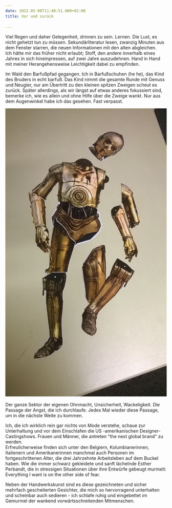 ```yaml
---
date: 2022-05-08T11:40:51.000+02:00
title: Vor und zurück

---
```

Viel Regen und daher Gelegenheit, drinnen zu sein. Lernen. Die Lust, es nicht gehetzt tun zu müssen. Sekundärliteratur lesen, zwanzig Minuten aus dem Fenster starren, die neuen Informationen mit den alten abgleichen.  
Ich hätte mir das früher nicht erlaubt; Stoff, den andere innerhalb eines Jahres in sich hineinpressen, auf zwei Jahre auszudehnen. Hand in Hand mit meiner Herangehensweise Leichtigkeit dabei zu empfinden.

Im Wald den Barfußpfad gegangen. Ich in Barfußschuhen (he he), das Kind des Bruders in echt barfuß. Das Kind nimmt die gesamte Runde mit Genuss und Neugier, nur am Übertritt zu den kleinen spitzen Zweigen scheut es zurück. Später allerdings, als wir längst auf etwas anderes fokussiert sind, bemerke ich, wie es allein und ohne Hilfe  über die Zweige wankt. Nur aus dem Augenwinkel habe ich das gesehen. Fast verpasst.

![](/uploads/teile.jpg)

Der ganze Sektor der eigenen Ohnmacht, Unsicherheit, Wackeligkeit. Die Passage der Angst, die ich durchlaufe. Jedes Mal wieder diese Passage, um in die nächste Weite zu kommen.

Ich, die ich wirklich rein gar nichts von Mode verstehe, schaue zur Unterhaltung und vor dem Einschlafen die US -amerikanischen Designer-Castingshows. Frauen und Männer, die antreten "the next global brand" zu werden.  
Erfreulicherweise finden sich unter den Belgiern, Kolumbianerinnen, Italienern und Amerikanerinnen manchmal auch Personen im fortgeschrittenen Alter, die drei Jahrzehnte Arbeitsleben auf dem Buckel haben. Wie die immer schwarz gekleidete und sanft lächelnde Esther Perbandt, die in stressigen Situationen über ihre Entwürfe gebeugt murmelt: Everything I want is on the other side of fear.

Neben der Handwerkskunst sind es diese gezeichneten und sicher mehrfach gescheiterten Gesichter, die mich so hervorragend unterhalten und scheinbar auch sedieren - ich schlafe ruhig und eingebettet im Gemurmel der wankend vorwärtsschreitenden Mitmenschen.
